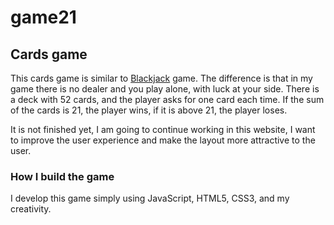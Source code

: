 # game21
## Cards game

This cards game is similar to [Blackjack](https://en.m.wikipedia.org/wiki/Blackjack) game. The difference is that in my game there is no dealer and you play alone, with luck at your side. There is a deck with 52 cards, and the player asks for one card each time. If the sum of the cards is 21, the player wins, if it is above 21, the player loses.

It is not finished yet, I am going to continue working in this website, I want to improve the user experience and make the layout more attractive to the user.

### How I build the game

I develop this game simply using JavaScript, HTML5, CSS3, and my creativity.


